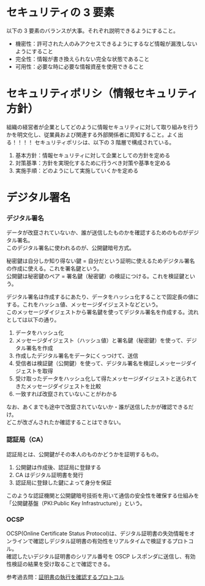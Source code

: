 # セキュリティの 3 要素

以下の 3 要素のバランスが大事。それぞれ説明できるようにすること。

- 機密性：許可された人のみアクセスできるようにするなど情報が漏洩しないようにすること
- 完全性：情報が書き換えられない完全な状態であること
- 可用性：必要な時に必要な情報資産を使用できること

# セキュリティポリシ（情報セキュリティ方針）

組織の経営者が企業としてどのように情報セキュリティに対して取り組みを行うかを明文化し、従業員および関連する外部関係者に周知すること。よく出る！！！！
セキュリティポリシは、以下の 3 階層で構成されている。

1. 基本方針：情報セキュリティに対して企業としての方針を定める
2. 対策基準：方針を実現化するために行うべき対策や基準を定める
3. 実施手順：どのようにして実施していくかを定める

# デジタル署名

### デジタル署名

データが改竄されていないか、誰が送信したものかを確認するためのものがデジタル署名。  
このデジタル署名に使われるのが、公開鍵暗号方式。

秘密鍵は自分しか知り得ない鍵 = 自分だという証明に使えるためデジタル署名の作成に使える。これを署名鍵という。  
公開鍵は秘密鍵のペア = 署名鍵（秘密鍵）の検証につける。これを検証鍵という。

デジタル署名は作成するにあたり、データをハッシュ化することで固定長の値にする。これをハッシュ値、メッセージダイジェストなどという。  
このメッセージダイジェストから署名鍵を使ってデジタル署名を作成する。流れとしては以下の通り。

1. データをハッシュ化
2. メッセージダイジェスト（ハッシュ値）と署名鍵（秘密鍵）を使って、デジタル署名を作成
3. 作成したデジタル署名をデータにくっつけて、送信
4. 受信者は検証鍵（公開鍵）を使って、デジタル署名を検証しメッセージダイジェストを取得
5. 受け取ったデータをハッシュ化して得たメッセージダイジェストと送られてきたメッセージダイジェストを比較
6. 一致すれば改竄されていないことがわかる

なお、あくまでも途中で改竄されていないか・誰が送信したかが確認できるだけ。  
どこが改ざんされたか確認することはできない。

### 認証局（CA）

認証局とは、公開鍵がその本人のものかどうかを証明するもの。

1. 公開鍵は作成後、認証局に登録する
2. CA はデジタル証明書を発行
3. 認証局に登録した鍵によって身分を保証

このような認証機関と公開鍵暗号技術を用いて通信の安全性を確保する仕組みを「公開鍵基盤（PKI:Public Key Infrastructure）」という。

### OCSP

OCSP(Online Certificate Status Protocol)は、デジタル証明書の失効情報をオンラインで確認しデジタル証明書の有効性をリアルタイムで検証するプロトコル。  
確認したいデジタル証明書のシリアル番号を OSCP レスポンダに送信し、有効性検証の結果を受け取ることで確認できる。

参考過去問：[証明書の執行を確認するプロトコル](https://www.ap-siken.com/kakomon/04_aki/q38.html)
